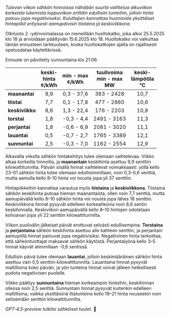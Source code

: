 *Tulevan viikon sähkön hinnoissa nähdään suurta vaihtelua alkuviikon korkeista lukemista loppuviikon erittäin edullisiin tunteihin, jolloin hinta painuu jopa negatiiviseksi. Kuluttajien kannattaa huomioida yksittäiset hintapiikit erityisesti aamupäivisin tiistaina ja keskiviikkona.*

Olkiluoto 2 -ydinvoimalassa on meneillään huoltokatko, joka alkoi 25.5.2025 klo 18 ja arvioidaan päättyvän 15.6.2025 klo 18. Huoltokatko voi vaikuttaa tämän ennusteen tarkkuuteen, koska huoltokatkojen ajalta on rajallisesti opetusdataa käytettävissä.

Ennuste on päivitetty sunnuntaina klo 21:06.

|             | keski-<br>hinta<br>¢/kWh | min - max<br>¢/kWh | tuulivoima<br>min - max<br>MW | keski-<br>lämpötila<br>°C |
|:------------|:------------------------:|:------------------:|:----------------------------:|:-------------------------:|
| **maanantai**   |          9,9           |     0,3 - 37,6     |        383 - 2428           |           10,7            |
| **tiistai**     |          7,7           |     0,1 - 17,8     |        477 - 2860           |           10,6            |
| **keskiviikko** |          8,6           |     1,3 - 22,4     |        176 - 2203           |           10,8            |
| **torstai**     |          1,8           |    -0,3 - 4,4      |       2491 - 3163           |           11,3            |
| **perjantai**   |          1,8           |    -0,6 - 6,9      |       2081 - 3020           |           11,1            |
| **lauantai**    |          0,5           |    -0,7 - 2,7      |       1765 - 3389           |           12,1            |
| **sunnuntai**   |          2,5           |    -0,3 - 7,0      |       1162 - 2554           |           12,9            |

Alkavalla viikolla sähkön hintakehitys tulee olemaan vaihtelevaa. Viikko alkaa korkeilla hinnoilla, ja **maanantain** keskihinta asettuu 9,9 senttiin kilowattitunnilta. Päivän sisällä hinnat vaihtelevat voimakkaasti: yöllä kello 23–01 sähkön hinta tulee olemaan edullisimmillaan, noin 0,3–0,6 senttiä, mutta aamulla kello 8–10 hinta voi nousta jopa yli 37 senttiin.

Hintapiikkeihin kannattaa varautua myös **tiistaina** ja **keskiviikkona**. Tiistaina sähkön keskihinta putoaa hieman maanantaista, ollen noin 7,7 senttiä, mutta aamupäivällä kello 8–10 sähkön hinta voi nousta jopa lähes 18 senttiin. Keskiviikkona hinnat pysyvät edelleen korkeahkoina noin 8,6 sentin keskihinnalla. Keskiviikon aamupäivällä kello 8–10 hintojen odotetaan kohoavan jopa yli 22 senttiin kilowattitunnilta.

Viikon puolivälin jälkeiset päivät erottuvat selvästi edullisempina. **Torstaina** ja **perjantaina** sähkön keskihinta asettuu alle kahteen senttiin, ja perjantain aamuyöllä hinnat painuvat jopa negatiivisiksi. Negatiivinen hinta tarkoittaa, että sähköntuottajat maksavat sähkön käytöstä. Perjantaiyönä kello 3–5 hinnat käyvät alimmillaan -0,6 sentissä.

Edullisin päivä tulee olemaan **lauantai**, jolloin keskimääräinen sähkön hinta asettuu vain 0,5 senttiin kilowattitunnilta. Lauantaina hinnat pysyvät maltillisina koko päivän, ja yön tunteina hinnat voivat jälleen hetkellisesti pudota negatiivisen puolelle.

Viikko päättyy **sunnuntaina** hieman korkeampiin hintoihin, keskihinnan ollessa noin 2,5 senttiä. Sunnuntain hinnat pysyvät kuitenkin edelleen maltillisina, vaikka yksittäisinä iltatunteina kello 19–21 hinta nouseekin noin seitsemään senttiin kilowattitunnilta.

*GPT-4.5-preview tulkitsi sähköiset tuulet.* 🍃
